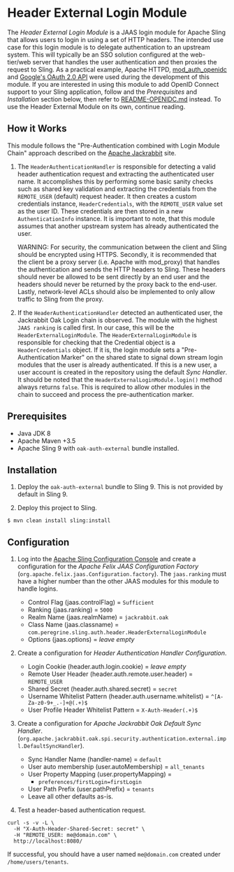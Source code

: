 # Header External Login Module 

The _Header External Login Module_ is a JAAS login module for Apache Sling that allows users to login in using a set of
HTTP headers. The intended use case for this login module is to delegate authentication to an upstream system. This
will typically be an SSO solution configured at the web-tier/web server that handles the user authentication and then
proxies the request to Sling. As a practical example, Apache HTTPD, [mod_auth_openidc](https://github.com/zmartzone/mod_auth_openidc) and 
[Google's OAuth 2.0 API](https://developers.google.com/identity/protocols/oauth2/openid-connect) were used during the
development of this module. If you are interested in using this module to add OpenID Connect support to your Sling application,
follow and the _Prerequisites_ and _Installation_ section below, then refer to [README-OPENIDC.md]() instead. To use
the Header External Module on its own, continue reading.

## How it Works

This module follows the "Pre-Authentication combined with Login Module Chain" approach described on the 
[Apache Jackrabbit](https://jackrabbit.apache.org/oak/docs/security/authentication/preauthentication.html) site.

1. The `HeaderAuthenticationHandler` is responsible for detecting a valid header authentication request and extracting
   the authenticated user name. It accomplishes this by performing some basic sanity checks such as shared key validation and
   extracting the credentials from the `REMOTE_USER` (default) request header. It then creates a custom credentials 
   instance, `HeaderCredentials`, with the `REMOTE_USER` value set as the user ID. These credentials are then stored
   in a new `AuthenticationInfo` instance. It is important to note, that this module assumes that another upstream system
   has already authenticated the user.
   
   WARNING: For security, the communication between the client and Sling should be encrypted using HTTPS. Secondly,
   it is recommended that the client be a proxy server (i.e. Apache with mod_proxy) that handles the authentication
   and sends the HTTP headers to Sling. These headers should never be allowed to be sent directly by an end user and 
   the headers should never be returned by the proxy back to the end-user. Lastly, network-level ACLs should also be 
   implemented to only allow traffic to Sling from the proxy. 
   
2. If the `HeaderAuthenticationHandler` detected an authenticated user, the Jackrabbit Oak Login chain is observed.
   The module with the highest `JAAS ranking` is called first. In our case, this will be the `HeaderExternalLoginModule`.
   The `HeaderExternalLoginModule` is responsible for checking that the Credential object is a `HeaderCredentials` object.
   If it is, the login module sets a "Pre-Authentication Marker" on the shared state to signal down stream login modules
   that the user is already authenticated. If this is a new user, a user account is created in the repository using the
   default _Sync Handler_. It should be noted that the `HeaderExternalLoginModule.login()` method always returns
   `false`. This is required to allow other modules in the chain to succeed and process the pre-authentication marker.

## Prerequisites

* Java JDK 8
* Apache Maven +3.5
* Apache Sling 9 with `oak-auth-external` bundle installed.

## Installation

1. Deploy the `oak-auth-external` bundle to Sling 9. This is not provided by default in Sling 9.

2. Deploy this project to Sling.

```
$ mvn clean install sling:install
```

## Configuration

1. Log into the [Apache Sling Configuration Console](http://localhost:8080/system/console/configMgr) and create a 
   configuration for the _Apache Felix JAAS Configuration Factory_ (`org.apache.felix.jaas.Configuration.factory`).
   The `jaas.ranking` must have a higher number than the other JAAS modules for this module to handle logins.
   
   * Control Flag (jaas.controlFlag) = `Sufficient`
   * Ranking (jaas.ranking) = `5000`
   * Realm Name (jaas.realmName) = `jackrabbit.oak`
   * Class Name (jaas.classname) = `com.peregrine.sling.auth.header.HeaderExternalLoginModule`
   * Options (jaas.options) = _leave empty_
   
2. Create a configuration for _Header Authentication Handler Configuration_.

   * Login Cookie (header.auth.login.cookie) = _leave empty_
   * Remote User Header (header.auth.remote.user.header) = `REMOTE_USER`
   * Shared Secret (header.auth.shared.secret) = `secret`
   * Username Whitelist Pattern (header.auth.username.whitelist) = `^[A-Za-z0-9+_.-]+@(.+)$`
   * User Profile Header Whitelist Pattern = `X-Auth-Header(.+)$` 
   
3. Create a configuration for _Apache Jackrabbit Oak Default Sync Handler_.
   (`org.apache.jackrabbit.oak.spi.security.authentication.external.impl.DefaultSyncHandler`).

   * Sync Handler Name (handler-name) = `default`
   * User auto membership (user.autoMembership) = `all_tenants` 
   * User Property Mapping (user.propertyMapping) = 
     * `preferences/firstLogin=firstLogin`
   * User Path Prefix (user.pathPrefix) = `tenants`
   * Leave all other defaults as-is.

4. Test a header-based authentication request.

```
curl -s -v -L \
  -H "X-Auth-Header-Shared-Secret: secret" \
  -H "REMOTE_USER: me@domain.com" \
  http://localhost:8080/

```

If successful, you should have a user named `me@domain.com` created under `/home/users/tenants`.
